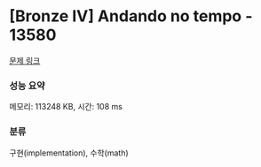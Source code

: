 # [Bronze IV] Andando no tempo - 13580 

[문제 링크](https://www.acmicpc.net/problem/13580) 

### 성능 요약

메모리: 113248 KB, 시간: 108 ms

### 분류

구현(implementation), 수학(math)

